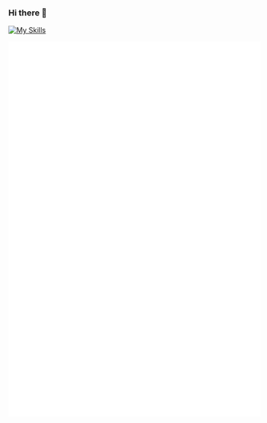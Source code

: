 ### Hi there 👋

[![My Skills](https://skillicons.dev/icons?i=html,css,js,ts,tailwind,nextjs,flutter,dart,rust,swift)](https://skillicons.dev)

![Metrics](/github-metrics.svg)
